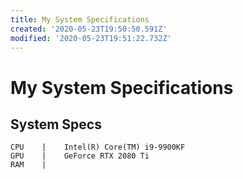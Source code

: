 ```yaml
---
title: My System Specifications
created: '2020-05-23T19:50:50.591Z'
modified: '2020-05-23T19:51:22.732Z'
---
```


# My System Specifications  
## System Specs
```
CPU    |    Intel(R) Core(TM) i9-9900KF 
GPU    |    GeForce RTX 2080 Ti
RAM    |
```

